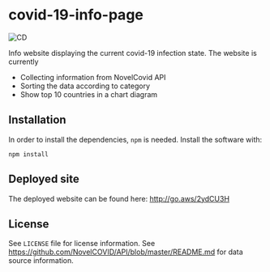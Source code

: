 # covid-19-info-page

![CD](https://github.com/jensvog/covid-19-info-page/workflows/CD/badge.svg?branch=master)

Info website displaying the current covid-19 infection state. The website is currently

* Collecting information from NovelCovid API
* Sorting the data according to category
* Show top 10 countries in a chart diagram

## Installation

In order to install the dependencies, `npm` is needed. Install the software with:

```
npm install
```

## Deployed site

The deployed website can be found here: http://go.aws/2ydCU3H

## License
See `LICENSE` file for license information. See https://github.com/NovelCOVID/API/blob/master/README.md for data source information.
